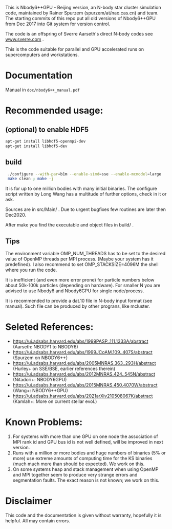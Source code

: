 This is Nbody6++GPU - Beijing version, an N-body star cluster simulation code, maintained by Rainer Spurzem (spurzem/at/nao.cas.cn) and team. The starting commits of this repo put all old versions of Nbody6++GPU from Dec 2017 into Git system for version control.

The code is an offspring of Sverre Aarseth's direct N-body codes see www.sverre.com . 

This is the code suitable for parallel and GPU accelerated runs on supercomputers and workstations. 


# Documentation
Manual in `doc/nbody6++_manual.pdf`


# Recommended usage:
## (optional) to enable HDF5
```bash
apt-get install libhdf5-openmpi-dev
apt-get install libhdf5-dev
```
## build
```bash
 ./configure --with-par=b1m --enable-simd=sse --enable-mcmodel=large
 make clean ; make -j 
```
 It is for up to one million bodies with many initial binaries. The configure script written by 
 Long Wang has a multitude of further options, check in it or ask.

 Sources are in src/Main/ . Due to urgent bugfixes few routines are later then Dec2020. 

 After make you find the executable and object files in build/  .
 
## Tips
 The environment variable OMP_NUM_THREADS has to be set to the desired value of 
 OpenMP threads per MPI process. (Maybe your system has it predefined). I also recommend to set
 OMP_STACKSIZE=4096M the shell where you run the code.

 It is inefficient (and even more error prone) for particle numbers below about 50k-100k particles (depending on hardware). For smaller N you are advised to use Nbody6 and Nbody6GPU for single node/process.
 
 It is recommended to provide a dat.10 file in N-body input format (see manual). Such file can be produced by other prograns, like mcluster.


# Seleted References:
 - https://ui.adsabs.harvard.edu/abs/1999PASP..111.1333A/abstract (Aarseth: NBODY1 to NBODY6)
 - https://ui.adsabs.harvard.edu/abs/1999JCoAM.109..407S/abstract (Spurzem on NBODY6++)
 - https://ui.adsabs.harvard.edu/abs/2005MNRAS.363..293H/abstract (Hurley+ on SSE/BSE, earlier references therein)
 - https://ui.adsabs.harvard.edu/abs/2012MNRAS.424..545N/abstract (Nitadori+: NBODY6GPU)
 - https://ui.adsabs.harvard.edu/abs/2015MNRAS.450.4070W/abstract (Wang+: NBODY6++GPU)
 - https://ui.adsabs.harvard.edu/abs/2021arXiv210508067K/abstract (Kamlah+: More on current stellar evol.)


# Known Problems:
   1. For systems with more than one GPU on one node the association of MPI rank id and GPU bus id is not 
      well defined, will be improved in next version.
   2. Runs with a million or more bodies and huge numbers of binaries (5% or more) use extreme amounts of
      computing time for the KS binaries (much much more than should be expected). We work on this. 
   3. On some systems heap and stack management when using OpenMP and MPI together seem to produce very
      strange errors and segmentation faults. The exact reason is not known; we work on this.


# Disclaimer
 This code and the documentation is given without warranty, hopefully it is helpful. All may contain errors.